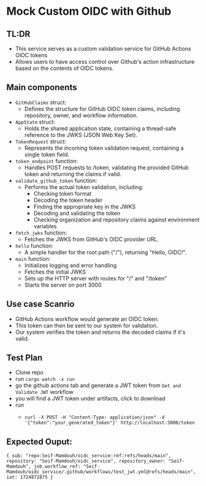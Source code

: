 # Mock Custom OIDC with Github


## TL:DR
- This service serves as a custom validation service for GitHub Actions OIDC tokens
- Allows users to have access control over Github's action infrastructure based on the contents of OIDC tokens.


## Main components
- `GitHubClaims` struct:
  - Defines the structure for GitHub OIDC token claims, including repository, owner, and workflow information.
- `AppState` struct:
  - Holds the shared application state, containing a thread-safe reference to the JWKS (JSON Web Key Set).
- `TokenRequest` struct:
  - Represents the incoming token validation request, containing a single token field.
- `token_endpoint` function:
  - Handles POST requests to /token, validating the provided GitHub token and returning the claims if valid.
- `validate_github_token` function:
  - Performs the actual token validation, including:
    - Checking token format
    - Decoding the token header
    - Finding the appropriate key in the JWKS
    - Decoding and validating the token
    - Checking organization and repository claims against environment variables
- `fetch_jwks` function:
  - Fetches the JWKS from GitHub's OIDC provider URL.
- `hello` function:
  - A simple handler for the root path ("/"), returning "Hello, OIDC!".
- `main` function:
  - Initializes logging and error handling
  - Fetches the initial JWKS
  - Sets up the HTTP server with routes for "/" and "/token"
  - Starts the server on port 3000

 ## Use case Scanrio
 - GitHub Actions workflow would generate an OIDC token. 
 - This token can then be sent to our system for validation. 
 - Our system verifies the token and returns the decoded claims if it's valid.

## Test Plan
- Clone repo
- run `cargo watch -x run`
- go the github actions tab and generate a JWT token from `Get and Validate JWT` workflow
- you will find a JWT token under artifacts, click to download
- run
  -   ```
      curl -X POST -H "Content-Type: application/json" -d '{"token":"your_generated_token"}' http://localhost:3000/token
      ```
## Expected Ouput:

```
{ sub: "repo:Seif-Mamdouh/oidc_service:ref:refs/heads/main", repository: "Seif-Mamdouh/oidc_service", repository_owner: "Seif-Mamdouh", job_workflow_ref: "Seif-Mamdouh/oidc_service/.github/workflows/test_jwt.yml@refs/heads/main", iat: 1724872875 }
```
